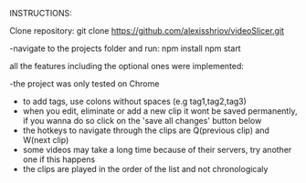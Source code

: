 INSTRUCTIONS:

Clone repository:
git clone https://github.com/alexisshriov/videoSlicer.git

-navigate to the projects folder and run:
npm install
npm start

all the features including the optional ones were implemented:

-the project was only tested on Chrome

- to add tags, use colons without spaces (e.g tag1,tag2,tag3)
- when you edit, eliminate or add a new clip it wont be saved permanently, if you wanna do so click on the 'save all changes' button below
- the hotkeys to navigate through the clips are Q(previous clip) and W(next clip)
- some videos may take a long time because of their servers, try another one if this happens
- the clips are played in the order of the list  and not chronologicaly


